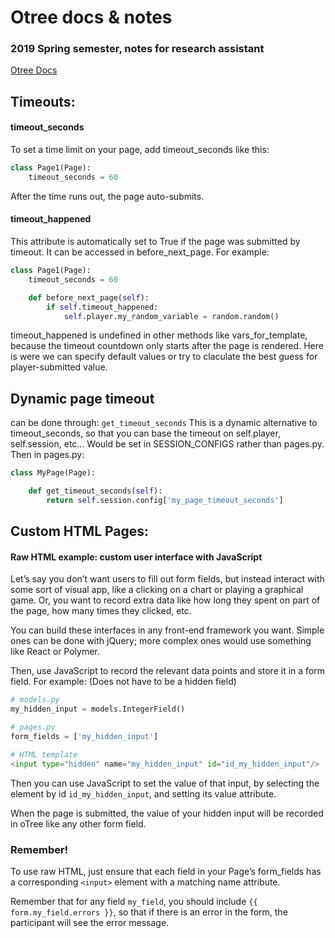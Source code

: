 # Otree docs & notes
### 2019 Spring semester, notes for research assistant

[Otree Docs](https://otree.readthedocs.io/)

## Timeouts: 

#### timeout_seconds
To set a time limit on your page, add timeout_seconds like this:

```python
class Page1(Page):
    timeout_seconds = 60
```

After the time runs out, the page auto-submits.

#### timeout_happened
This attribute is automatically set to True if the page was submitted by timeout. It can be accessed in before_next_page. For example:

```python
class Page1(Page):
    timeout_seconds = 60

    def before_next_page(self):
        if self.timeout_happened:
            self.player.my_random_variable = random.random()
```

timeout_happened is undefined in other methods like vars_for_template, because the timeout countdown only starts after the page is rendered.
Here is were we can specify default values or try to claculate the best guess for player-submitted value. 

## Dynamic page timeout

can be done through: 
`get_timeout_seconds`
This is a dynamic alternative to timeout_seconds, so that you can base the timeout on self.player, self.session, etc... Would be set in SESSION_CONFIGS rather than pages.py. Then in pages.py:

```python
class MyPage(Page):

    def get_timeout_seconds(self):
        return self.session.config['my_page_timeout_seconds']
```

## Custom HTML Pages: 

#### Raw HTML example: custom user interface with JavaScript
Let’s say you don’t want users to fill out form fields, but instead interact with some sort of visual app, like a clicking on a chart or playing a graphical game. Or, you want to record extra data like how long they spent on part of the page, how many times they clicked, etc.

You can build these interfaces in any front-end framework you want. Simple ones can be done with jQuery; more complex ones would use something like React or Polymer.

Then, use JavaScript to record the relevant data points and store it in a form field. For example: (Does not have to be a hidden field)

```python
# models.py
my_hidden_input = models.IntegerField()

# pages.py
form_fields = ['my_hidden_input']

# HTML template
<input type="hidden" name="my_hidden_input" id="id_my_hidden_input"/>
```
Then you can use JavaScript to set the value of that input, by selecting the element by id `id_my_hidden_input`, and setting its value attribute.

When the page is submitted, the value of your hidden input will be recorded in oTree like any other form field.

### Remember!

To use raw HTML, just ensure that each field in your Page’s form_fields has a corresponding `<input>` element with a matching name attribute.

Remember that for any field `my_field`, you should include `{{ form.my_field.errors }}`, so that if there is an error in the form, the participant will see the error message.